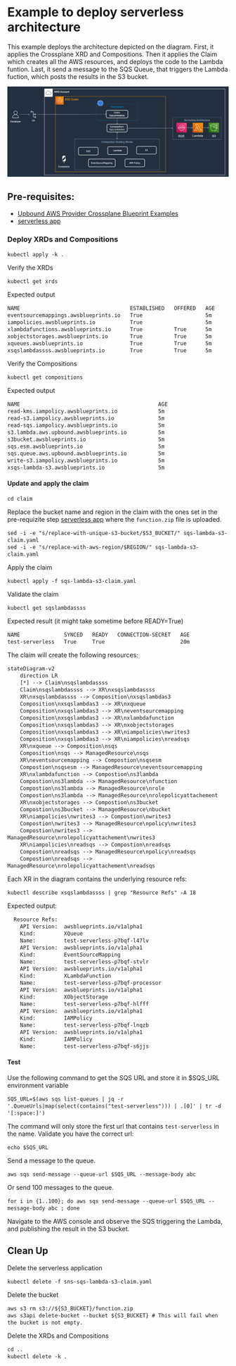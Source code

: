# Example to deploy serverless architecture
This example deploys the architecture depicted on the diagram. First, it applies the Crossplane XRD and Compositions. Then it applies the Claim which creates all the AWS resources, and deploys the code to the Lambda funtion. Last, it send a message to the SQS Queue, that triggers the Lambda fuction, which posts the results in the S3 bucket.
   
![Serverless diagram](../../../diagrams/sqs-lambda-s3.png)

## Pre-requisites:
 - [Upbound AWS Provider Crossplane Blueprint Examples](../../../README.md)
 - [serverless app](../object-processor-app/README.md)

### Deploy XRDs and Compositions

```shell
kubectl apply -k .
```

Verify the XRDs
```
kubectl get xrds
```
Expected output
```
NAME                                   ESTABLISHED   OFFERED   AGE
eventsourcemappings.awsblueprints.io   True                    5m
iampolicies.awsblueprints.io           True                    5m
xlambdafunctions.awsblueprints.io      True          True      5m
xobjectstorages.awsblueprints.io       True          True      5m
xqueues.awsblueprints.io               True          True      5m
xsqslambdassss.awsblueprints.io        True          True      5m
```

Verify the Compositions
```
kubectl get compositions
```
Expected output
```
NAME                                            AGE
read-kms.iampolicy.awsblueprints.io             5m
read-s3.iampolicy.awsblueprints.io              5m
read-sqs.iampolicy.awsblueprints.io             5m
s3.lambda.aws.upbound.awsblueprints.io          5m
s3bucket.awsblueprints.io                       5m
sqs.esm.awsblueprints.io                        5m
sqs.queue.aws.upbound.awsblueprints.io          5m
write-s3.iampolicy.awsblueprints.io             5m
xsqs-lambda-s3.awsblueprints.io                 5m
```

#### Update and apply the claim
```
cd claim
```
Replace the bucket name and region in the claim with the ones set in the pre-requizite step [serverless app](../object-processor-app/README.md) where the `function.zip` file is uploaded.
```
sed -i -e "s/replace-with-unique-s3-bucket/$S3_BUCKET/" sqs-lambda-s3-claim.yaml
sed -i -e "s/replace-with-aws-region/$REGION/" sqs-lambda-s3-claim.yaml
```
Apply the claim
```
kubectl apply -f sqs-lambda-s3-claim.yaml
```
Validate the claim
```
kubectl get sqslambdassss
```
Expected result (it might take sometime before READY=True)
```
NAME              SYNCED   READY   CONNECTION-SECRET   AGE
test-serverless   True     True                        20m
```
The claim will create the following resources:
```mermaid
stateDiagram-v2
    direction LR
    [*] --> Claim\nsqslambdassss
    Claim\nsqslambdassss --> XR\nxsqslambdassss
    XR\nxsqslambdassss --> Composition\nxsqslambdas3
    Composition\nxsqslambdas3 --> XR\nxqueue
    Composition\nxsqslambdas3 --> XR\neventsourcemapping
    Composition\nxsqslambdas3 --> XR\nxlambdafunction
    Composition\nxsqslambdas3 --> XR\nxobjectstorages
    Composition\nxsqslambdas3 --> XR\niampolicies\nwrites3
    Composition\nxsqslambdas3 --> XR\niampolicies\nreadsqs
    XR\nxqueue --> Composition\nsqs
    Composition\nsqs --> ManagedResource\nsqs
    XR\neventsourcemapping --> Compostion\nsqsesm
    Compostion\nsqsesm --> ManagedResource\neventsourcemapping
    XR\nxlambdafunction --> Compostion\ns3lambda
    Compostion\ns3lambda --> ManagedResource\nfunction
    Compostion\ns3lambda --> ManagedResource\nrole
    Compostion\ns3lambda --> ManagedResource\nrolepolicyattachement
    XR\nxobjectstorages --> Compostion\ns3bucket
    Compostion\ns3bucket --> ManagedResource\nbucket
    XR\niampolicies\nwrites3 --> Compostion\nwrites3
    Compostion\nwrites3 --> ManagedResource\npolicy\nwrites3
    Compostion\nwrites3 --> ManagedResource\nrolepolicyattachement\nwrites3
    XR\niampolicies\nreadsqs --> Compostion\nreadsqs
    Compostion\nreadsqs --> ManagedResource\npolicy\nreadsqs
    Compostion\nreadsqs --> ManagedResource\nrolepolicyattachement\nreadsqs
```
Each XR in the diagram contains the underlying resource refs:
```
kubectl describe xsqslambdassss | grep "Resource Refs" -A 18
```
Expected output:
```
  Resource Refs:
    API Version:  awsblueprints.io/v1alpha1
    Kind:         XQueue
    Name:         test-serverless-p7bqf-l47lv
    API Version:  awsblueprints.io/v1alpha1
    Kind:         EventSourceMapping
    Name:         test-serverless-p7bqf-stvlr
    API Version:  awsblueprints.io/v1alpha1
    Kind:         XLambdaFunction
    Name:         test-serverless-p7bqf-processor
    API Version:  awsblueprints.io/v1alpha1
    Kind:         XObjectStorage
    Name:         test-serverless-p7bqf-hlfff
    API Version:  awsblueprints.io/v1alpha1
    Kind:         IAMPolicy
    Name:         test-serverless-p7bqf-lnqzb
    API Version:  awsblueprints.io/v1alpha1
    Kind:         IAMPolicy
    Name:         test-serverless-p7bqf-s6jjs
```

#### Test
Use the following command to get the SQS URL and store it in $SQS_URL environment variable
```
SQS_URL=$(aws sqs list-queues | jq -r '.QueueUrls|map(select(contains("test-serverless"))) | .[0]' | tr -d '[:space:]')
```
The command will only store the first url that contains `test-serverless` in the name. Validate you have the correct url:
```
echo $SQS_URL
```
Send a message to the queue.
```
aws sqs send-message --queue-url $SQS_URL --message-body abc
```
Or send 100 messages to the queue.
```
for i in {1..100}; do aws sqs send-message --queue-url $SQS_URL --message-body abc ; done
```

Navigate to the AWS console and observe the SQS triggering the Lambda, and publishing the result in the S3 bucket.

## Clean Up
Delete the serverless application
```
kubectl delete -f sns-sqs-lambda-s3-claim.yaml
```
Delete the bucket
```
aws s3 rm s3://${S3_BUCKET}/function.zip
aws s3api delete-bucket --bucket ${S3_BUCKET} # This will fail when the bucket is not empty.
```
Delete the XRDs and Compositions
```
cd ..
kubectl delete -k .
```

